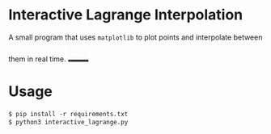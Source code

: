 # Interactive Lagrange Interpolation
A small program that uses `matplotlib` to plot points and interpolate between them in real time.
<img src="./demo.gif" width="40" height="40" />
# Usage
```
$ pip install -r requirements.txt
$ python3 interactive_lagrange.py
```
